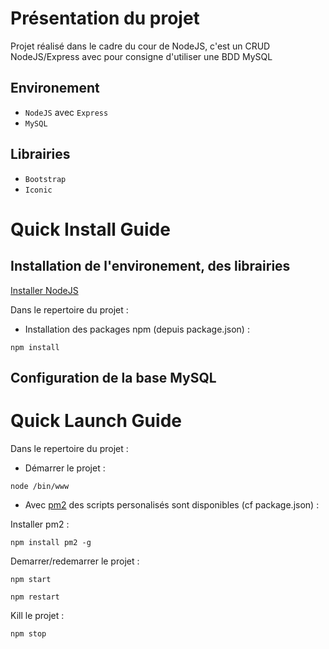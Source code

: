 # Présentation du projet

Projet réalisé dans le cadre du cour de NodeJS, c'est un CRUD NodeJS/Express avec pour consigne d'utiliser une BDD MySQL

## Environement

* `NodeJS` avec `Express`
* `MySQL`

## Librairies

* `Bootstrap`
* `Iconic`

# Quick Install Guide

## Installation de l'environement, des librairies

[Installer NodeJS](https://nodejs.org)

Dans le repertoire du projet :

* Installation des packages npm (depuis package.json) :

```
npm install
```

## Configuration de la base MySQL

# Quick Launch Guide

Dans le repertoire du projet :

* Démarrer le projet :

```
node /bin/www
```

* Avec [pm2](http://pm2.keymetrics.io/) des scripts personalisés sont disponibles (cf package.json) :

Installer pm2 :

```
npm install pm2 -g
```

Demarrer/redemarrer le projet :

```
npm start
```
```
npm restart
```

Kill le projet :

```
npm stop
```

